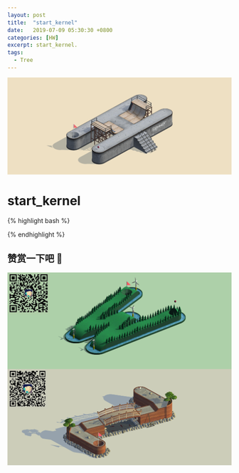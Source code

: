 ```yaml
---
layout: post
title:  "start_kernel"
date:   2019-07-09 05:30:30 +0800
categories: [HW]
excerpt: start_kernel.
tags:
  - Tree
---
```


![DTS](https://raw.githubusercontent.com/EmulateSpace/PictureSet/master/BiscuitOS/kernel/IND00000H.jpg)


# <span id="A0000">start_kernel</span>

{% highlight bash %}

{% endhighlight %}







## 赞赏一下吧 🙂

![MMU](https://raw.githubusercontent.com/EmulateSpace/PictureSet/master/BiscuitOS/kernel/HAB000036.jpg)
